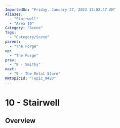 ```yaml
---
ImportedOn: "Friday, January 27, 2023 12:02:47 AM"
Aliases:
  - "Stairwell"
  - "Area 10"
Category: "Scene"
Tags:
  - "Category/Scene"
parent:
  - "The Forge"
up:
  - "The Forge"
prev:
  - "8 - Smithy"
next:
  - "9 - The Metal Store"
RWtopicId: "Topic_9420"
---
```

# 10 - Stairwell
## Overview
